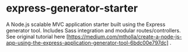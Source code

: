 # express-generator-starter
A Node.js scalable MVC application starter built using the Express generator tool. Includes Sass integration and modular routes/controllers. See original tutorial here [https://medium.com/mtholla/create-a-node-js-app-using-the-express-application-generator-tool-6bdc00e797dc] .
